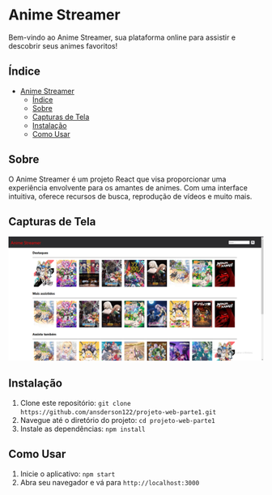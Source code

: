 # Anime Streamer

Bem-vindo ao Anime Streamer, sua plataforma online para assistir e descobrir seus animes favoritos!

## Índice

- [Anime Streamer](#anime-streamer)
  - [Índice](#índice)
  - [Sobre](#sobre)
  - [Capturas de Tela](#capturas-de-tela)
  - [Instalação](#instalação)
  - [Como Usar](#como-usar)

## Sobre

O Anime Streamer é um projeto React que visa proporcionar uma experiência envolvente para os amantes de animes. Com uma interface intuitiva, oferece recursos de busca, reprodução de vídeos e muito mais.

## Capturas de Tela

![Tela Principal](./img/AnimeStreamer.png)

## Instalação

1. Clone este repositório: `git clone https://github.com/ansderson122/projeto-web-parte1.git`
2. Navegue até o diretório do projeto: `cd projeto-web-parte1`
3. Instale as dependências: `npm install`

## Como Usar

1. Inicie o aplicativo: `npm start`
2. Abra seu navegador e vá para `http://localhost:3000`




